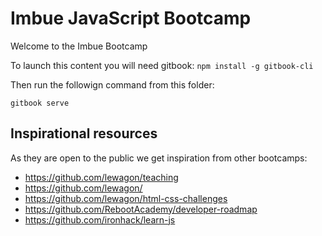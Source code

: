 # Imbue JavaScript Bootcamp

Welcome to the Imbue Bootcamp

To launch this content you will need gitbook: `npm install -g gitbook-cli`

Then run the followign command from this folder:

```
gitbook serve
```


## Inspirational resources

As they are open to the public we get inspiration from other bootcamps:

- https://github.com/lewagon/teaching
- https://github.com/lewagon/
- https://github.com/lewagon/html-css-challenges
- https://github.com/RebootAcademy/developer-roadmap
- https://github.com/ironhack/learn-js